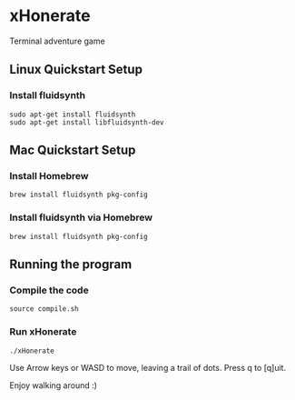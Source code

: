 # xHonerate
Terminal adventure game

## Linux Quickstart Setup
### Install fluidsynth
```
sudo apt-get install fluidsynth
sudo apt-get install libfluidsynth-dev
```

## Mac Quickstart Setup
### Install Homebrew 
```
brew install fluidsynth pkg-config
```
### Install fluidsynth via Homebrew
```
brew install fluidsynth pkg-config
```

## Running the program
### Compile the code
```
source compile.sh
```

### Run xHonerate
```
./xHonerate
```

Use Arrow keys or WASD to move, leaving a trail of dots.
Press q to [q]uit.

Enjoy walking around :)
